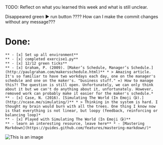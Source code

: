 TODO: Reflect on what you learned this week and what is still unclear.

Disappeared green ▶️ run button ????
How can I make the commit changes without any message???


# **Done:**
```
** - [x] Set up all environment**    
** - [x] completed exercise1.py**   
** - [x] 12/12 green ticks**    
** - [x] Graham, P. (2009). [Maker’s Schedule, Manager’s Schedule.](http://paulgraham.com/makersschedule.html)** * > Amazing article. It's so familiar to have two workdays each day, one on the manager's schedule and one on the maker's. "business stuff." =) How to manage this?! The question is still open. Unfortunately, we can only think about it but we can't do anything about it, unfortunately. However, removed work can probably make it easier for the maker's schedule.*
** - [x] Case, N. (2016). [Simulating The World (In Emoji 😘).](http://ncase.me/simulating/)** * > Thinking in the system is hard. I thought my brain would burn with all the trees. One thing I know now is that everything is not linear, but loopy (feedback, reinforcing or balancing loop)*    
** - [x] Played with Simulating The World (In Emoji 😘)**   
** - learn an interesting resource, leave here** * - [Mastering Markdown](https://guides.github.com/features/mastering-markdown/)*  
```
![This is an image](https://miro.medium.com/max/400/1*ieVIjf8GDBwJ8wacsnHWDQ.jpeg)